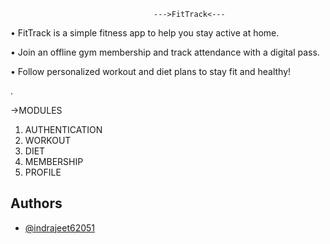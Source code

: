                                     --->FitTrack<---

• FitTrack is a simple fitness app to help you stay
active at home.

• Join an offline gym membership and track
attendance with a digital pass.

• Follow personalized workout and diet plans to
stay fit and healthy!

.

->MODULES

1. AUTHENTICATION
2. WORKOUT
3. DIET
4. MEMBERSHIP
5. PROFILE

## Authors

- [@indrajeet62051](https://github.com/indrajeet62051)

